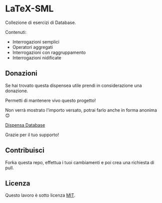 # LaTeX-SML

Collezione di esercizi di Database.

Contenuti:

 - Interrogazioni semplici
 - Operatori aggregati
 - Interrogazioni con raggruppamento
 - Interrogazioni nidificate

## Donazioni

Se hai trovato questa dispensea utile prendi in considerazione una donazione.

Permetti di mantenere vivo questo progetto!

Non verrà mostrato l'importo versato, potrai farlo anche in forma anonima :blush:

[Dispensa Database](paypal.me/pools/c/869BPHKuyY)

Grazie per il tuo supporto!

## Contribuisci

Forka questa repo, effettua i tuoi cambiamenti e poi crea una richiesta di pull.

## Licenza

Questo lavoro è sotto licenza [MIT][1].

[1]: https://choosealicense.com/licenses/mit/
